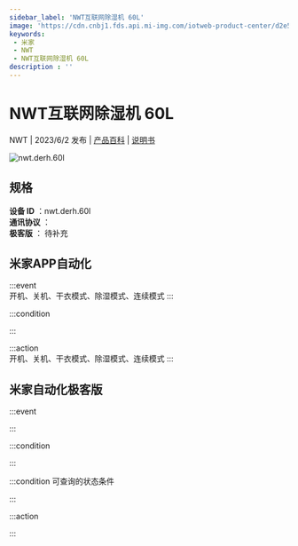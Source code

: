 ```yaml
---
sidebar_label: 'NWT互联网除湿机 60L'
image: 'https://cdn.cnbj1.fds.api.mi-img.com/iotweb-product-center/d2e5ec03e6b5e4e607ea750ba409f2ab_1681463039408.png?GalaxyAccessKeyId=AKVGLQWBOVIRQ3XLEW&Expires=9223372036854775807&Signature=0J/AK0zo8cWUda8ZwkV0eh+x3lo='
keywords: 
 - 米家
 - NWT
 - NWT互联网除湿机 60L
description : ''
---
```

# NWT互联网除湿机 60L

NWT | 2023/6/2 发布 | [产品百科](https://home.mi.com/webapp/content/baike/product/index.html?model=nwt.derh.60l/) | [说明书](https://home.mi.com/views/introduction.html?model=nwt.derh.60l&region=cn)

![nwt.derh.60l](https://cdn.cnbj1.fds.api.mi-img.com/iotweb-product-center/d2e5ec03e6b5e4e607ea750ba409f2ab_1681463039408.png?GalaxyAccessKeyId=AKVGLQWBOVIRQ3XLEW&Expires=9223372036854775807&Signature=0J/AK0zo8cWUda8ZwkV0eh+x3lo=)

## 规格  
> 
**设备 ID** ：nwt.derh.60l  
**通讯协议** ：  
**极客版**  ： 待补充 


## 米家APP自动化  

:::event  
开机、关机、干衣模式、除湿模式、连续模式
:::

:::condition  

:::

:::action   
开机、关机、干衣模式、除湿模式、连续模式
:::

## 米家自动化极客版  

:::event  

:::

:::condition  

:::

:::condition 可查询的状态条件  

:::

:::action  

:::

        
